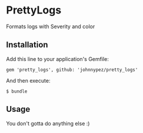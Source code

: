 # PrettyLogs

Formats logs with Severity and color

## Installation

Add this line to your application's Gemfile:

    gem 'pretty_logs', github: 'johnnypez/pretty_logs'

And then execute:

    $ bundle


## Usage

You don't gotta do anything else :)
